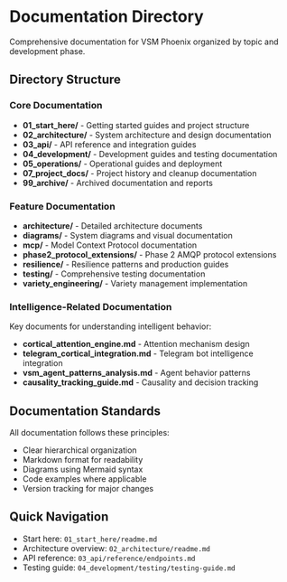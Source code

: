 # Documentation Directory

Comprehensive documentation for VSM Phoenix organized by topic and development phase.

## Directory Structure

### Core Documentation
- **01_start_here/** - Getting started guides and project structure
- **02_architecture/** - System architecture and design documentation
- **03_api/** - API reference and integration guides
- **04_development/** - Development guides and testing documentation
- **05_operations/** - Operational guides and deployment
- **07_project_docs/** - Project history and cleanup documentation
- **99_archive/** - Archived documentation and reports

### Feature Documentation
- **architecture/** - Detailed architecture documents
- **diagrams/** - System diagrams and visual documentation
- **mcp/** - Model Context Protocol documentation
- **phase2_protocol_extensions/** - Phase 2 AMQP protocol extensions
- **resilience/** - Resilience patterns and production guides
- **testing/** - Comprehensive testing documentation
- **variety_engineering/** - Variety management implementation

### Intelligence-Related Documentation

Key documents for understanding intelligent behavior:
- **cortical_attention_engine.md** - Attention mechanism design
- **telegram_cortical_integration.md** - Telegram bot intelligence integration
- **vsm_agent_patterns_analysis.md** - Agent behavior patterns
- **causality_tracking_guide.md** - Causality and decision tracking

## Documentation Standards

All documentation follows these principles:
- Clear hierarchical organization
- Markdown format for readability
- Diagrams using Mermaid syntax
- Code examples where applicable
- Version tracking for major changes

## Quick Navigation

- Start here: `01_start_here/readme.md`
- Architecture overview: `02_architecture/readme.md`
- API reference: `03_api/reference/endpoints.md`
- Testing guide: `04_development/testing/testing-guide.md`
